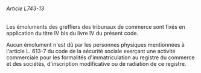 ###### Article L743-13

Les émoluments des greffiers des tribunaux de commerce sont fixés en application du titre IV bis du livre IV du présent code.

Aucun émolument n'est dû par les personnes physiques mentionnées à l'article L. 613-7 du code de la sécurité sociale exerçant une activité commerciale pour les formalités d'immatriculation au registre du commerce et des sociétés, d'inscription modificative ou de radiation de ce registre.

